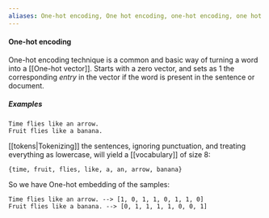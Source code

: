 ```yaml
---
aliases: One-hot encoding, One hot encoding, one-hot encoding, one hot representation, one-hot pepresentation
---
```


#### One-hot encoding
One-hot encoding technique is a common and basic way of turning a word into a [[One-hot vector]].  Starts with a zero vector, and sets as 1 the corresponding *entry* in the vector if the word is present in the sentence or document.

##### Examples
```
Time flies like an arrow.  
Fruit flies like a banana.
```
   [[tokens|Tokenizing]] the sentences, ignoring punctuation, and treating everything as lowercase, will yield a [[vocabulary]] of size 8: 
   ```
   {time, fruit, flies, like, a, an, arrow, banana}
   ```
   So we have One-hot embedding of the samples:
   ```
   Time flies like an arrow. --> [1, 0, 1, 1, 0, 1, 1, 0]
   Fruit flies like a banana. --> [0, 1, 1, 1, 1, 0, 0, 1]
   ```
   